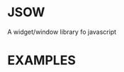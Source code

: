 JSOW
====

A widget/window library fo javascript

EXAMPLES
===
[Fractals]: https://etud.insa-toulouse.fr/~bessou/fractales/
